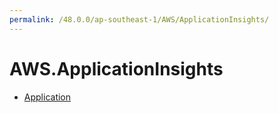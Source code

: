 ```yaml
---
permalink: /48.0.0/ap-southeast-1/AWS/ApplicationInsights/
---
```


# AWS.ApplicationInsights



* [Application](Application.md)
